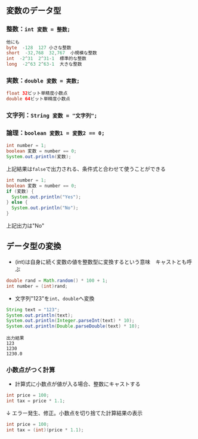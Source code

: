 ## 変数のデータ型
### 整数：```int 変数 = 整数;```
```java
他にも
byte  -128	127	小さな整数
short  -32,768	32,767	小規模な整数
int  -2^31	2^31-1	標準的な整数
long  -2^63	2^63-1	大きな整数
```
### 実数：```double 変数 = 実数;```
```java
float 32ビット単精度小数点
double 64ビット単精度小数点
```
### 文字列：```String 変数 = "文字列";```
### 論理：```boolean 変数1 = 変数2 == 0;```
```java
int number = 1;
boolean 変数 = number == 0;
System.out.println(変数);
```
上記結果は```false```で出力される、条件式と合わせて使うことができる
```java
int number = 1;
boolean 変数 = number == 0;
if (変数) {
  System.out.println("Yes");
} else {
  System.out.println("No");
}
```
上記出力は"No"
## データ型の変換
- (int)は自身に続く変数の値を整数型に変換するという意味　キャストとも呼ぶ
```java
double rand = Math.random() * 100 + 1;
int number = (int)rand;
```
- 文字列"123"を```int```、```double```へ変換
```java
String text = "123";
System.out.println(text);
System.out.println(Integer.parseInt(text) * 10);
System.out.println(Double.parseDouble(text) * 10);
```
```
出力結果
123
1230
1230.0
```
### 小数点がつく計算
- 計算式に小数点が値が入る場合、整数にキャストする
```java
int price = 100;
int tax = price * 1.1;
```
↓ エラー発生、修正。小数点を切り捨てた計算結果の表示
```java
int price = 100;
int tax = (int)(price * 1.1);
```
